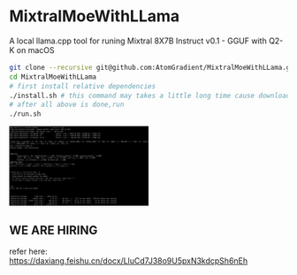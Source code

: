 # MixtralMoeWithLLama

A local llama.cpp tool for runing Mixtral 8X7B Instruct v0.1 - GGUF with Q2-K on macOS

```bash
git clone --recursive git@github.com:AtomGradient/MixtralMoeWithLLama.git
cd MixtralMoeWithLLama
# first install relative dependencies
./install.sh # this command may takes a little long time cause downloading large file from 😊huggingface
# after all above is done,run
./run.sh
```
<img src="./Screenshot.png" alt="image" width="50%" height="auto">

## WE ARE HIRING
refer here: https://daxiang.feishu.cn/docx/LluCd7J38o9U5pxN3kdcpSh6nEh

